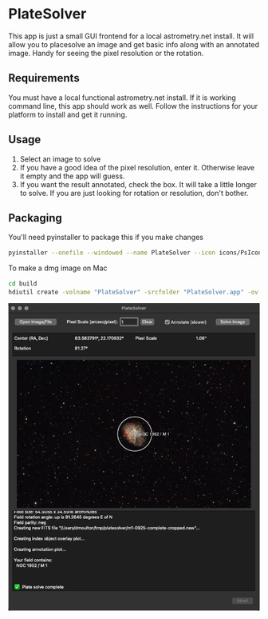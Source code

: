 # PlateSolver

This app is just a small GUI frontend for a local astrometry.net install. It will allow you to placesolve an image and get basic info along with an annotated image. Handy for seeing the pixel resolution or the rotation.

## Requirements

You must have a local functional astrometry.net install. If it is working command line, this app should work as well. Follow the instructions for your platform to install and get it running.

## Usage

1. Select an image to solve
2. If you have a good idea of the pixel resolution, enter it. Otherwise leave it empty and the app will guess.
3. If you want the result annotated, check the box. It will take a little longer to solve. If you are just looking for rotation or resolution, don't bother.

## Packaging

You'll need pyinstaller to package this if you make changes

```sh
pyinstaller --onefile --windowed --name PlateSolver --icon icons/PsIcon.icns platesolver.py
```

To make a dmg image on Mac

```sh
cd build
hdiutil create -volname "PlateSolver" -srcfolder "PlateSolver.app" -ov -format UDZO "../installers/PlateSolver.dmg"
```

![Screenshot](images/screenshot.png "Screenshot")
